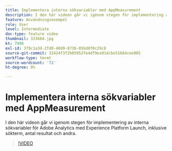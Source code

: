 ```yaml
---
title: Implementera interna sökvariabler med AppMeasurement
description: I den här videon går vi igenom stegen för implementering av interna sökvariabler för Adobe Analytics med Experience Platform Launch, inklusive sökterm, antal resultat och andra.
feature: Användningsexempel
role: User
level: Intermediate
doc-type: feature video
thumbnail: 333604.jpg
kt: 7996
exl-id: 379c1a3d-2fd0-40d9-8736-05bd0f0c29c8
source-git-commit: 32424f3f2b05952fe4df9ea91dcbe51684cee905
workflow-type: tm+mt
source-wordcount: '72'
ht-degree: 0%

---
```


# Implementera interna sökvariabler med AppMeasurement

I den här videon går vi igenom stegen för implementering av interna sökvariabler för Adobe Analytics med Experience Platform Launch, inklusive sökterm, antal resultat och andra.

>[!VIDEO](https://video.tv.adobe.com/v/333604/?quality=12&learn=on)
